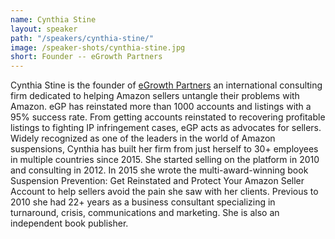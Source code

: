 ```yaml
---
name: Cynthia Stine
layout: speaker
path: "/speakers/cynthia-stine/"
image: /speaker-shots/cynthia-stine.jpg
short: Founder -- eGrowth Partners
---
```


Cynthia Stine is the founder of [eGrowth Partners](http://egrowthpartners.com/) an international consulting firm dedicated to helping Amazon sellers untangle their problems with Amazon.  eGP has reinstated more than 1000 accounts and listings with a 95% success rate. From getting accounts reinstated to recovering profitable listings to fighting IP infringement cases, eGP acts as advocates for sellers.  Widely recognized as one of the leaders in the world of Amazon suspensions, Cynthia has built her firm from just herself to 30+ employees in multiple countries since 2015.  She started selling on the platform in 2010 and consulting in 2012.  In 2015 she wrote the multi-award-winning book  Suspension Prevention:  Get Reinstated and Protect Your Amazon Seller Account  to help sellers avoid the pain she saw with her clients.  Previous to 2010 she had 22+ years as a business consultant specializing in turnaround, crisis, communications and marketing.  She is also an independent book publisher.
